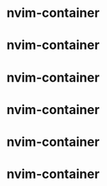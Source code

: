 # nvim-container
# nvim-container
# nvim-container
# nvim-container
# nvim-container
# nvim-container
